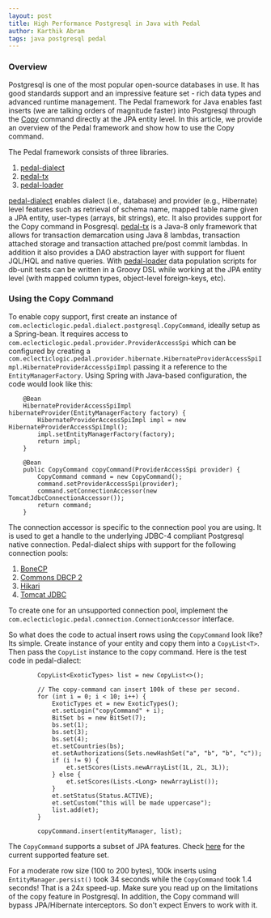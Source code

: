 ```yaml
---
layout: post
title: High Performance Postgresql in Java with Pedal
author: Karthik Abram
tags: java postgresql pedal 
---
```


### Overview

Postgresql is one of the most popular open-source databases in use. It has good standards support and an impressive feature set - rich data types and advanced runtime management. The Pedal framework for Java enables fast inserts (we are talking orders of magnitude faster) into Postgresql through the [Copy](http://www.postgresql.org/docs/9.4/static/sql-copy.html) command directly at the JPA entity level. In this article, we provide an overview of the Pedal framework and show how to use the Copy command.   
 
The Pedal framework consists of three libraries.

1. [pedal-dialect](http://www.eclecticlogic.com/pedal-dialect)
2. [pedal-tx](http://www.eclecticlogic.com/pedal-tx) 
3. [pedal-loader](http://www.eclecticlogic.com/pedal-loader) 

[pedal-dialect](http://www.eclecticlogic.com/pedal-dialect) enables dialect (i.e., database) and provider (e.g., Hibernate) level features such as retrieval of schema name, mapped table name given a JPA entity, user-types (arrays, bit strings), etc. It also provides support for the Copy command in Posgresql. [pedal-tx](http://www.eclecticlogic.com/pedal-tx) is a Java-8 only framework that allows for transaction demarcation using Java 8 lambdas, transaction attached storage and transaction attached pre/post commit lambdas. In addition it also provides a DAO abstraction layer with support for fluent JQL/HQL and native queries. With [pedal-loader](http://www.eclecticlogic.com/pedal-loader) data population scripts for db-unit tests can be written in a Groovy DSL while working at the JPA entity level (with mapped column types, object-level foreign-keys, etc). 

### Using the Copy Command

To enable copy support, first create an instance of `com.eclecticlogic.pedal.dialect.postgresql.CopyCommand`, ideally setup as a Spring-bean. It requires access to `com.eclecticlogic.pedal.provider.ProviderAccessSpi` which can be configured by creating a `com.eclecticlogic.pedal.provider.hibernate.HibernateProviderAccessSpiImpl.HibernateProviderAccessSpiImpl` passing it a reference to the `EntityManagerFactory`. Using Spring with Java-based configuration, the code would look like this:

```
    @Bean
    HibernateProviderAccessSpiImpl hibernateProvider(EntityManagerFactory factory) {
        HibernateProviderAccessSpiImpl impl = new HibernateProviderAccessSpiImpl();
        impl.setEntityManagerFactory(factory);
        return impl;
    }

    @Bean
    public CopyCommand copyCommand(ProviderAccessSpi provider) {
        CopyCommand command = new CopyCommand();
        command.setProviderAccessSpi(provider);
        command.setConnectionAccessor(new TomcatJdbcConnectionAccessor());
        return command;
    }
``` 

The connection accessor is specific to the connection pool you are using. It is used to get a handle to the underlying JDBC-4 compliant Postgresql native connection. Pedal-dialect ships with support for the following connection pools:

1. [BoneCP](http://jolbox.com/)
2. [Commons DBCP 2](http://commons.apache.org/proper/commons-dbcp/)
3. [Hikari](https://github.com/brettwooldridge/HikariCP)
4. [Tomcat JDBC](http://tomcat.apache.org/tomcat-7.0-doc/jdbc-pool.html) 

To create one for an unsupported connection pool, implement the `com.eclecticlogic.pedal.connection.ConnectionAccessor` interface.

So what does the code to actual insert rows using the `CopyCommand` look like? Its simple. Create instance of your entity and copy them into a `CopyList<T>`. Then pass the `CopyList` instance to the copy command. Here is the test code in pedal-dialect:

```
        CopyList<ExoticTypes> list = new CopyList<>();

        // The copy-command can insert 100k of these per second.
        for (int i = 0; i < 10; i++) {
            ExoticTypes et = new ExoticTypes();
            et.setLogin("copyCommand" + i);
            BitSet bs = new BitSet(7);
            bs.set(1);
            bs.set(3);
            bs.set(4);
            et.setCountries(bs);
            et.setAuthorizations(Sets.newHashSet("a", "b", "b", "c"));
            if (i != 9) {
                et.setScores(Lists.newArrayList(1L, 2L, 3L));
            } else {
                et.setScores(Lists.<Long> newArrayList());
            }
            et.setStatus(Status.ACTIVE);
            et.setCustom("this will be made uppercase");
            list.add(et);
        }

        copyCommand.insert(entityManager, list);
```

The `CopyCommand` supports a subset of JPA features. Check [here](http://www.eclecticlogic.com/pedal-dialect#CopyCommandSupportedFeatures) for the current supported feature set. 

For a moderate row size (100 to 200 bytes), 100k inserts using `EntityManager.persist()` took 34 seconds while the `CopyCommand` took 1.4 seconds! That is a 24x speed-up. Make sure you read up on the limitations of the copy feature in Postgresql. In addition, the Copy command will bypass JPA/Hibernate interceptors. So don't expect Envers to work with it. 
